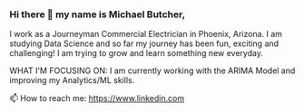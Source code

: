 ### Hi there 👋 my name is Michael Butcher,
I work as a Journeyman Commercial Electrician in Phoenix, Arizona. I am studying Data Science and so far my journey has
been fun, exciting and challenging! I am trying to grow and learn something new everyday.


WHAT I'M FOCUSING ON:
I am currently working with the ARIMA Model and improving my Analytics/ML skills.


📫 How to reach me: https://www.linkedin.com

<!--
**Michael-Butcher/Michael-Butcher** is a ✨ _special_ ✨ repository because its `README.md` (this file) appears on your GitHub profile.

Here are some ideas to get you started:

- 🔭 I’m currently working on ...
- 🌱 I’m currently learning ...
- 👯 I’m looking to collaborate on ...
- 🤔 I’m looking for help with ...
- 💬 Ask me about ...
- 📫 How to reach me: ...
- 😄 Pronouns: ...
- ⚡ Fun fact: ...
-->
